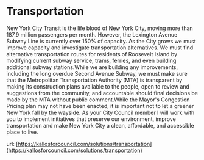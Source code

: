 # Transportation #

New York City Transit is the life blood of New York City, moving more than 187.9 million passengers per month. However, the Lexington Avenue Subway Line is currently over 150% of capacity. As the City grows we must improve capacity and investigate transportation alternatives. We must find alternative transportation routes for residents of Roosevelt Island by modifying current subway service, trams, ferries, and even building additional subway stations.While we are building any improvements, including the long overdue Second Avenue Subway, we must make sure that the Metropolitan Transportation Authority (MTA) is transparent by making its construction plans available to the people, open to review and suggestions from the community, and accountable should final decisions be made by the MTA without public comment.While the Mayor's Congestion Pricing plan may not have been enacted, it is important not to let a greener New York fall by the wayside. As your City Council member I will work with you to implement initiatives that preserve our environment, improve transportation and make New York City a clean, affordable, and accessible place to live.


url: [https://kallosforcouncil.com/solutions/transportation](https://kallosforcouncil.com/solutions/transportation)